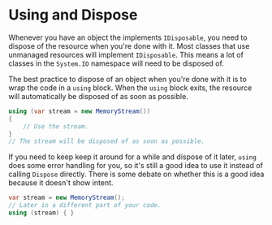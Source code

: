 # Using and Dispose

Whenever you have an object the implements `IDisposable`, you need to dispose of the resource when you're done with it. Most classes that use unmanaged resources will implement `IDisposable`. This means a lot of classes in the `System.IO` namespace will need to be disposed of.

The best practice to dispose of an object when you're done with it is to wrap the code in a `using` block. When the `using` block exits, the resource will automatically be disposed of as soon as possible.

```cs
using (var stream = new MemoryStream())
{
	// Use the stream.
}
// The stream will be disposed of as soon as possible.
```

If you need to keep keep it around for a while and dispose of it later, `using` does some error handling for you, so it's still a good idea to use it instead of calling `Dispose` directly. There is some debate on whether this is a good idea because it doesn't show intent.

```cs
var stream = new MemoryStream();
// Later in a different part of your code.
using (stream) { }
```
